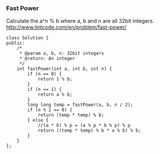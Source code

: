 ###  Fast Power
Calculate the a^n % b where a, b and n are all 32bit integers.
http://www.lintcode.com/en/problem/fast-power/

```
class Solution {
public:
    /*
     * @param a, b, n: 32bit integers
     * @return: An integer
     */
    int fastPower(int a, int b, int n) {
        if (n == 0) {
            return 1 % b;
        }
        if (n == 1) {
            return a % b;
        }
        long long temp = fastPower(a, b, n / 2);
        if (n % 2 == 0) {
            return (temp * temp) % b;
        } else {
            //(a * b) % p = (a % p * b % p) % p 
            return ((temp * temp) % b * a % b) % b;
        }
    }
};
```

